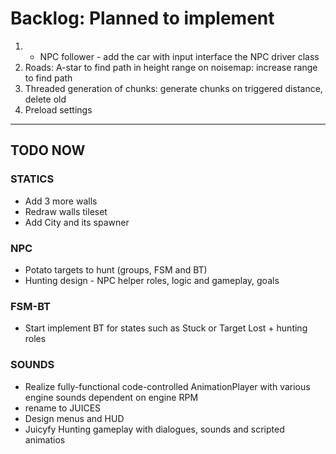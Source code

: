 # Backlog: Planned to implement
1. + NPC follower - add the car with input interface the NPC driver class
2. Roads: A-star to find path in height range on noisemap: increase range to find path
3. Threaded generation of chunks: generate chunks on triggered distance, delete old
4. Preload settings
---
## TODO NOW
### STATICS
* Add 3 more walls
* Redraw walls tileset
* Add City and its spawner
### NPC
* Potato targets to hunt (groups, FSM and BT)
* Hunting design - NPC helper roles, logic and gameplay, goals
### FSM-BT
* Start implement BT for states such as Stuck or Target Lost + hunting roles
### SOUNDS 
* Realize fully-functional code-controlled AnimationPlayer with various engine sounds dependent on engine RPM
* rename to  JUICES
* Design menus and HUD
* Juicyfy Hunting gameplay with dialogues, sounds and scripted animatios
